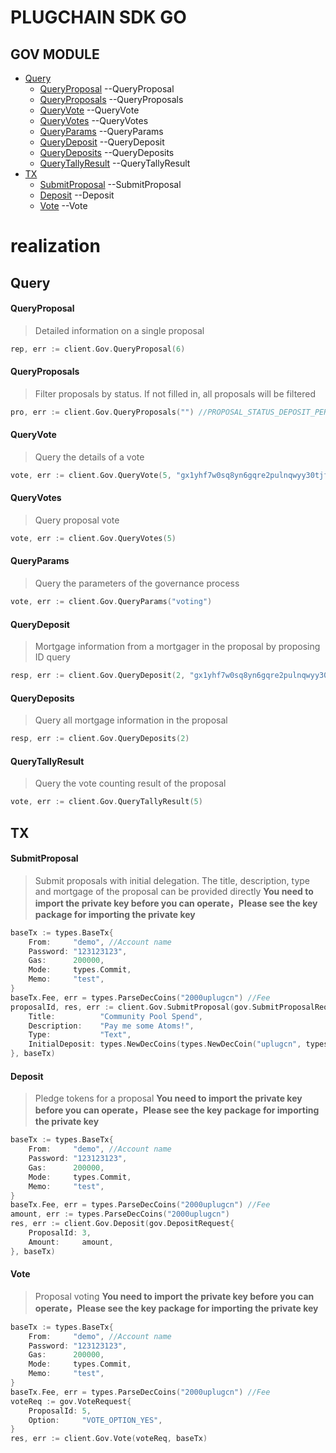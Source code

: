 # PLUGCHAIN SDK GO

## GOV MODULE

- [Query](#query)
    - [QueryProposal](#proposal) --QueryProposal
    - [QueryProposals](#proposals) --QueryProposals
    - [QueryVote](#q-vote) --QueryVote
    - [QueryVotes](#votes) --QueryVotes
    - [QueryParams](#params) --QueryParams
    - [QueryDeposit](#q-deposit) --QueryDeposit
    - [QueryDeposits](#deposits) --QueryDeposits
    - [QueryTallyResult](#result) --QueryTallyResult
- [TX](#tx)
    - [SubmitProposal](#submit) --SubmitProposal
    - [Deposit](#deposit) --Deposit
    - [Vote](#vote) --Vote


# realization

## Query<a name="query"></a><br/>

#### QueryProposal<a name="proposal"></a><br/>
>Detailed information on a single proposal
```go
rep, err := client.Gov.QueryProposal(6)
```

#### QueryProposals<a name="proposals"></a><br/>
>Filter proposals by status. If not filled in, all proposals will be filtered
```go
pro, err := client.Gov.QueryProposals("") //PROPOSAL_STATUS_DEPOSIT_PERIOD
```

#### QueryVote<a name="q-vote"></a><br/>
>Query the details of a vote
```go
vote, err := client.Gov.QueryVote(5, "gx1yhf7w0sq8yn6gqre2pulnqwyy30tjfc4v08f3x")
```

#### QueryVotes<a name="votes"></a><br/>
>Query proposal vote
```go
vote, err := client.Gov.QueryVotes(5)
```

#### QueryParams<a name="params"></a><br/>
>Query the parameters of the governance process
```go
vote, err := client.Gov.QueryParams("voting")
```

#### QueryDeposit<a name="q-deposit"></a><br/>
>Mortgage information from a mortgager in the proposal by proposing ID query
```go
resp, err := client.Gov.QueryDeposit(2, "gx1yhf7w0sq8yn6gqre2pulnqwyy30tjfc4v08f3x")
```

#### QueryDeposits<a name="deposits"></a><br/>
>Query all mortgage information in the proposal
```go
resp, err := client.Gov.QueryDeposits(2)
```

#### QueryTallyResult<a name="result"></a><br/>
>Query the vote counting result of the proposal
```go
vote, err := client.Gov.QueryTallyResult(5)
```

## TX<a name="tx"></a><br/>

#### SubmitProposal<a name="submit"></a><br/>
>Submit proposals with initial delegation. The title, description, type and mortgage of the proposal can be provided directly
**You need to import the private key before you can operate，Please see the key package for importing the private key**
```go
baseTx := types.BaseTx{
    From:     "demo", //Account name 
    Password: "123123123",
    Gas:      200000,
    Mode:     types.Commit,
    Memo:     "test",
}
baseTx.Fee, err = types.ParseDecCoins("2000uplugcn") //Fee
proposalId, res, err := client.Gov.SubmitProposal(gov.SubmitProposalRequest{
	Title:          "Community Pool Spend",
	Description:    "Pay me some Atoms!",
	Type:           "Text",
	InitialDeposit: types.NewDecCoins(types.NewDecCoin("uplugcn", types.NewInt(1000))),
}, baseTx)
```

#### Deposit<a name="deposit"></a><br/>
>Pledge tokens for a proposal
**You need to import the private key before you can operate，Please see the key package for importing the private key**
```go
baseTx := types.BaseTx{
    From:     "demo", //Account name 
    Password: "123123123",
    Gas:      200000,
    Mode:     types.Commit,
    Memo:     "test",
}
baseTx.Fee, err = types.ParseDecCoins("2000uplugcn") //Fee
amount, err := types.ParseDecCoins("2000uplugcn")
res, err := client.Gov.Deposit(gov.DepositRequest{
	ProposalId: 3,
	Amount:     amount,
}, baseTx)
```

#### Vote<a name="vote"></a><br/>
>Proposal voting
**You need to import the private key before you can operate，Please see the key package for importing the private key**
```go
baseTx := types.BaseTx{
    From:     "demo", //Account name 
    Password: "123123123",
    Gas:      200000,
    Mode:     types.Commit,
    Memo:     "test",
}
baseTx.Fee, err = types.ParseDecCoins("2000uplugcn") //Fee
voteReq := gov.VoteRequest{
	ProposalId: 5,
	Option:     "VOTE_OPTION_YES",
}
res, err := client.Gov.Vote(voteReq, baseTx)
```
